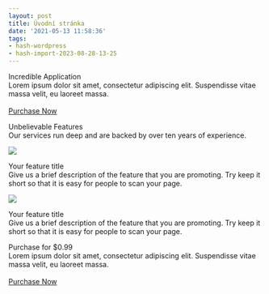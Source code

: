 ```yaml
---
layout: post
title: Úvodní stránka
date: '2021-05-13 11:58:36'
tags:
- hash-wordpress
- hash-import-2023-08-28-13-25
---
```


Incredible Application  
 Lorem ipsum dolor sit amet, consectetur adipiscing elit. Suspendisse vitae massa velit, eu laoreet massa.  
[  
 Purchase Now ](#)

<!-- .container -->  
<!-- .overlay -->

Unbelievable Features  
 Our services run deep and are backed by over ten years of experience.

![](http://192.168.20.2/wordpress/wp-content/uploads/2020/09/demo-image.png)

Your feature title  
 Give us a brief description of the feature that you are promoting. Try keep it short so that it is easy for people to scan your page.

![](http://192.168.20.2/wordpress/wp-content/uploads/2020/09/demo-image.png)

Your feature title  
 Give us a brief description of the feature that you are promoting. Try keep it short so that it is easy for people to scan your page.

<!-- /row -->

Purchase for $0.99  
 Lorem ipsum dolor sit amet, consectetur adipiscing elit. Suspendisse vitae massa velit, eu laoreet massa.  
[  
 Purchase Now ](#)

<!-- .container -->  
<!-- .overlay -->

<!--kg-card-end: html-->